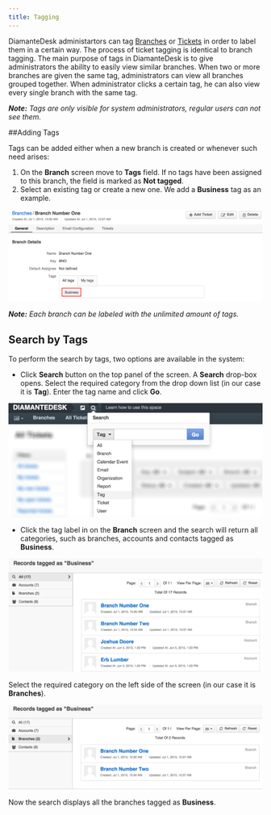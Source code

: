 ```yaml
---
title: Tagging
---
```


DiamanteDesk administartors can tag [Branches](branches.html) or [Tickets](tickets.html) in order to label them in a certain way. The process of ticket tagging is identical to branch tagging. The main purpose of tags in DiamanteDesk is to give administrators the ability to easily view similar branches.  When two or more branches are given the same tag, administrators can view all branches grouped together. When administrator clicks a certain tag, he can also view every single branch with the same tag.

_**Note:** Tags are only visible for system administrators, regular users can not see them._

##Adding Tags

Tags can be added either when a new branch is created or whenever such need arises:

1. On the **Branch** screen move to **Tags** field. If no tags have been assigned to this branch, the field is marked as **Not tagged**.
3. Select an existing tag or create a new one. We add a **Business** tag as an example.

![Tagging](img/tagging.png)

_**Note:** Each branch can be labeled with the unlimited amount of tags._

## Search by Tags

To perform the search by tags, two options are available in the system:

* Click **Search** button on the top panel of the screen. A **Search** drop-box opens. Select the required category from the drop down list (in our case it is **Tag**). Enter the tag name and click **Go**.

![Tagging](img/tagging_search.png)

* Click the tag label in on the **Branch** screen and the search will return all categories, such as branches, accounts and contacts tagged as **Business**.

![Tagging](img/tagged.png)

Select the required category on the left side of the screen (in our case it is **Branches**).

![Tagging](img/tagged_branches.png)

Now the search displays all the branches tagged as **Business**.